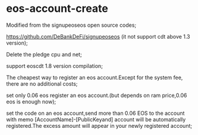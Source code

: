 # eos-account-create
Modified from the signupeoseos open source codes;

https://github.com/DeBankDeFi/signupeoseos  (it not support cdt above 1.3 version);

Delete the pledge cpu and net;

support eoscdt 1.8 version compilation;

The cheapest way to register an eos account.Except for the system fee, there are no additional costs;

set only 0.06 eos register an eos account.(but depends on ram price,0.06 eos is enough now);

set the code on an eos account,send more than 0.06 EOS to the account with memo [AccountName]-[PublicKeyand] account will be automatically registered.The excess amount will appear in your newly registered account;
